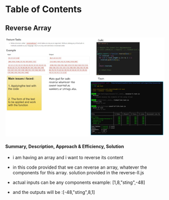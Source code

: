 # Table of Contents


## Reverse Array

![img](./whiteboardRev.jpg)

#### Summary, Description, Approach & Efficiency, Solution
- i am having an array and i want to reverse its content

- in this code provided that we can reverse an array, whatever the components for this array. solution provided in the reverse-II.js

- actual inputs can be any components example: [1,8,"sting",-48]

- and the outputs will be :[-48,"sting",8,1]
